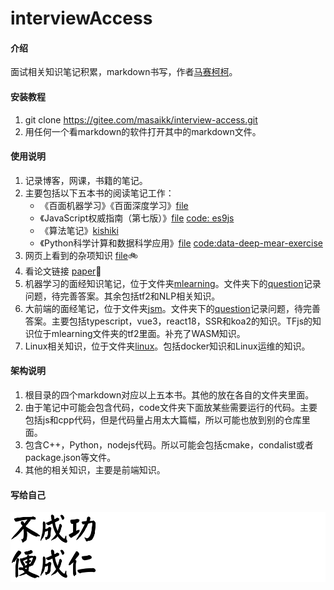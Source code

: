 # interviewAccess

#### 介绍
面试相关知识笔记积累，markdown书写，作者[马赛柯柯](https://gitee.com/masaikk)。


#### 安装教程

1.  git clone https://gitee.com/masaikk/interview-access.git
1.  用任何一个看markdown的软件打开其中的markdown文件。

#### 使用说明

1.  记录博客，网课，书籍的笔记。
2.  主要包括以下五本书的阅读笔记工作：
      +  《百面机器学习》《百面深度学习》[file](ml.md) 
      +  《JavaScript权威指南（第七版）》[file](jsDefine.md) [code: es9js](https://gitee.com/masaikk/es9js)
      +  《算法笔记》[kishiki](https://gitee.com/masaikk/kishiki)
      +  《Python科学计算和数据科学应用》[file](pymear.md) [code:data-deep-mear-exercise](https://gitee.com/masaikk/data-deep-mear-exercise)
3.  网页上看到的杂项知识 [file](know.md)🚲
4.  看论文链接 [paper](https://gitee.com/masaikk/read-paper)🚗
5.  机器学习的面经知识笔记，位于文件夹[mlearning](mlearning)。文件夹下的[question](mlearning/question.md)记录问题，待完善答案。其余包括tf2和NLP相关知识。
6.  大前端的面经笔记，位于文件夹[jsm](jsm)。文件夹下的[question](jsm/question.md)记录问题，待完善答案。主要包括typescript，vue3，react18，SSR和koa2的知识。TFjs的知识位于mlearning文件夹的tf2里面。补充了WASM知识。
3.  Linux相关知识，位于文件夹[linux](./Linux)。包括docker知识和Linux运维的知识。

#### 架构说明

1.  根目录的四个markdown对应以上五本书。其他的放在各自的文件夹里面。
2.  由于笔记中可能会包含代码，code文件夹下面放某些需要运行的代码。主要包括js和cpp代码，但是代码量占用太大篇幅，所以可能也放到别的仓库里面。
3.  包含C++，Python，nodejs代码。所以可能会包括cmake，condalist或者package.json等文件。
4.  其他的相关知识，主要是前端知识。

#### 写给自己

![不成功便成仁](README.assets/1637505448236615.png)
